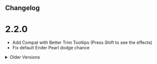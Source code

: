 ## Changelog

# 2.2.0
- Add Compat with Better Trim Tooltips (Press Shift to see the effects)
- Fix default Ender Pearl dodge chance

<details>
<summary>Older Versions</summary>

# 2.1.2
- Updated Readme to include the changes
- Added exact figures to the Readme, in-game tooltips will still remain deliberately vague
- Re-balanced Netherbrick Trim

# 2.1.1
- Fix crash with incorrect application of compat mixins when another mod is not present

# 2.1.0
### Changes
- All trim effects now only apply if the armour is in the correct slot
- All trim effects can now be toggled in the config
- Silver effect can now be toggled to enable/disable the effect in dimensions that have a fixed time
  - Configurable (default: true)
- Slime effect on the boots now completely negates fall damage and causes you to bounce
  - Configurable (default: true)
- Leather effect now does not allow you to step-down higher than vanilla
- Dragon's Breath effect now doesn't re-apply the cloud effect to it's owner
- Enderpearl will only be able to teleport you every 10 ticks to prevent constant teleporting on repeated damage
- Couple changes to the default config for balance purposes
- Added no_no.json
### Bug Fixes
- Fix Copper Swim Speed not applying correclty
- Fix Iron Mining Speed applying to all tools on all blocks
- Fix Slime knockback effect not applying correctly 
- Fix Glowstone effect from constantly re-applying increasing the level of effects greatly
- Fix crash with Fire Charge effect
- Fix Fire Charge not applying to attacked mobs
- Fix trim effects from Trims Expanded not applying correctly
- Fix crash with Immersive Portals

# 2.0.5
- Buff iron trim to 50% increase in mining speed per trim
- Fix #26

# 2.0.4
- Fix effects not applying to vanilla materials

# 2.0.3
- Fix more translation issues

# 2.0.2
- Fix spelling mistake in the translations

</details>